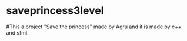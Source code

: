 # saveprincess3level
#This a project "Save the princess" made by Agru and it is made by c++ and sfml.
